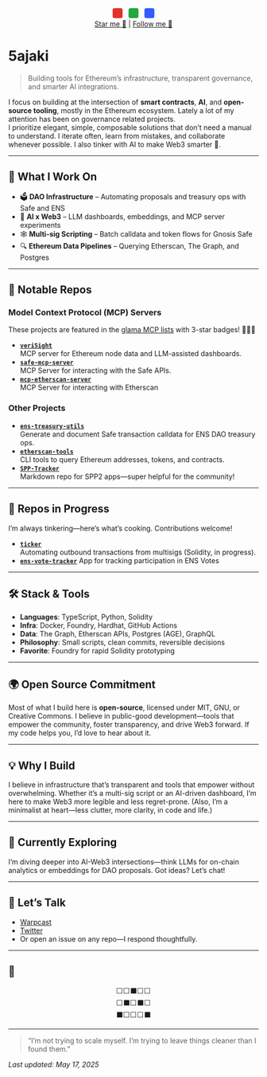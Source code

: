 <div align="center">
  <span title="A hint: check my avatar! 🖼️" style="display:inline-block;width:20px;height:20px;background:#E5302C;border-radius:4px;margin:0 4px;"></span>
  <span title="A hint: check my avatar! 🖼️" style="display:inline-block;width:20px;height:20px;background:#20A73E;border-radius:4px;margin:0 4px;"></span>
  <span title="A hint: check my avatar! 🖼️" style="display:inline-block;width:20px;height:20px;background:#325CFF;border-radius:4px;margin:0 4px;"></span>
</div>

<div align="center">
  <a href="https://github.com/5ajaki">Star me 🌟</a> | <a href="https://github.com/5ajaki">Follow me 👀</a>
</div>

# 5ajaki  
> Building tools for Ethereum’s infrastructure, transparent governance, and smarter AI integrations.

I focus on building at the intersection of **smart contracts**, **AI**, and **open-source tooling**, mostly in the Ethereum ecosystem. Lately a lot of my attention has been on governance related projects.  
I prioritize elegant, simple, composable solutions that don’t need a manual to understand. I iterate often, learn from mistakes, and collaborate whenever possible. I also tinker with AI to make Web3 smarter 🤖.

---

## 🔧 What I Work On

- 🗳 **DAO Infrastructure** – Automating proposals and treasury ops with Safe and ENS  
- 🧠 **AI x Web3** – LLM dashboards, embeddings, and MCP server experiments  
- 🕸 **Multi-sig Scripting** – Batch calldata and token flows for Gnosis Safe  
- 🔍 **Ethereum Data Pipelines** – Querying Etherscan, The Graph, and Postgres  

---

## 📂 Notable Repos

### Model Context Protocol (MCP) Servers
These projects are featured in the [glama MCP lists](https://glama.ai/mcp/servers) with 3-star badges! 🌟🌟🌟
- [**`veri5ight`**](https://github.com/5ajaki/veri5ight)  
  MCP server for Ethereum node data and LLM-assisted dashboards.  
- [**`safe-mcp-server`**](https://github.com/5ajaki/safe-mcp-server)   
  MCP Server for interacting with the Safe APIs.  
- [**`mcp-etherscan-server`**](https://github.com/5ajaki/mcp-etherscan-server)   
  MCP Server for interacting with Etherscan

### Other Projects
- [**`ens-treasury-utils`**](https://github.com/5ajaki/ens-treasury-utils)  
  Generate and document Safe transaction calldata for ENS DAO treasury ops.  
- [**`etherscan-tools`**](https://github.com/5ajaki/etherscan-tools)  
  CLI tools to query Ethereum addresses, tokens, and contracts.  
- [**`SPP-Tracker`**](https://github.com/5ajaki/SPP-Tracker)  
  Markdown repo for SPP2 apps—super helpful for the community!  

---

## 🚧 Repos in Progress
I’m always tinkering—here’s what’s cooking. Contributions welcome!  
- [**`ticker`**](https://github.com/5ajaki/ticker)  
  Automating outbound transactions from multisigs (Solidity, in progress).  
- [**`ens-vote-tracker`**](https://github.com/5ajaki/ens-vote-tracker)
   App for tracking participation in ENS Votes
---

## 🛠️ Stack & Tools

- **Languages**: TypeScript, Python, Solidity  
- **Infra**: Docker, Foundry, Hardhat, GitHub Actions  
- **Data**: The Graph, Etherscan APIs, Postgres (AGE), GraphQL  
- **Philosophy**: Small scripts, clean commits, reversible decisions  
- **Favorite**: Foundry for rapid Solidity prototyping  

---

## 🌍 Open Source Commitment

Most of what I build here is **open-source**, licensed under MIT, GNU, or Creative Commons. I believe in public-good development—tools that empower the community, foster transparency, and drive Web3 forward. If my code helps you, I’d love to hear about it. 

---

## 💡 Why I Build

I believe in infrastructure that’s transparent and tools that empower without overwhelming. Whether it’s a multi-sig script or an AI-driven dashboard, I’m here to make Web3 more legible and less regret-prone. (Also, I’m a minimalist at heart—less clutter, more clarity, in code and life.)

---

## 🔎 Currently Exploring

I’m diving deeper into AI-Web3 intersections—think LLMs for on-chain analytics or embeddings for DAO proposals. Got ideas? Let’s chat!

---

## 🤝 Let’s Talk

- [Warpcast](https://warpcast.com/5pence)  
- [Twitter](https://twitter.com/5pence_eth)  
- Or open an issue on any repo—I respond thoughtfully.  


---

## 🗿

<div align="center">
<pre>
⬜⬜⬛⬜⬜
⬜⬛⬜⬛⬜
⬛⬜⬜⬜⬛
</pre>
</div>

---

> “I’m not trying to scale myself. I’m trying to leave things cleaner than I found them.”

*Last updated: May 17, 2025*
